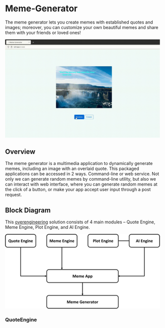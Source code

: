 # Meme-Generator
The meme generator lets you create memes with established quotes and images; moreover, you can customize your own beautiful memes and share them with your friends or loved ones!

![demo](./meme_generator_demo.gif)

## Overview
The meme generator is a multimedia application to dynamically generate memes, including an image with an overlaid quote. This packaged applications can be accessed in 2 ways. Command-line or web service. Not only we can generate random memes by command-line utility, but also we can interact with web interface, where you can generate random memes at the click of a button, or make your app accept user input through a post request.

## Block Diagram
This [overengineering](https://en.wikipedia.org/wiki/Overengineering) solution consists of 4 main modules – Quote Engine, Meme Engine, Plot Engine, and AI Engine.

![block_diagram](./2_block_diagram.jpg)

### QuoteEngine
